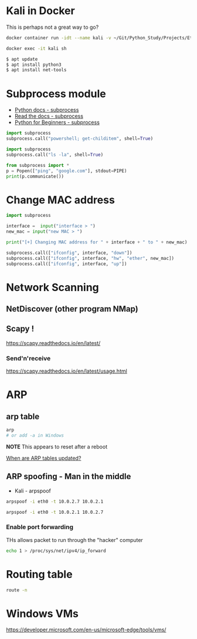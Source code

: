 # Kali in Docker

This is perhaps not a great way to go?

```bash
docker container run -idt --name kali -v ~/Git/Python_Study/Projects/EthicalHacking:/scripts kalilinux/kali-linux-docker sh

docker exec -it kali sh

$ apt update
$ apt install python3
$ apt install net-tools
```

# Subprocess module

- [Python docs - subprocess](https://docs.python.org/3/library/subprocess.html)
- [Read the docs - subprocess](https://python.readthedocs.io/en/latest/library/subprocess.html)
- [Python for Beginners - subprocess](https://www.pythonforbeginners.com/os/subprocess-for-system-administrators)

```python
import subprocess
subprocess.call("powershell; get-childitem", shell=True)
```

```python
import subprocess
subprocess.call("ls -la", shell=True)
```

```python
from subprocess import *
p = Popen(["ping", "google.com"], stdout=PIPE)
print(p.communicate())
```

# Change MAC address

```python
import subprocess

interface =  input("interface > ")
new_mac = input("new MAC > ")

print("[+] Changing MAC address for " + interface + " to " + new_mac)

subprocess.call(["ifconfig", interface, "down"])
subprocess.call(["ifconfig", interface, "hw", "ether", new_mac])
subprocess.call(["ifconfig", interface, "up"])
```

# Network Scanning

## NetDiscover (other program NMap)

## Scapy !

https://scapy.readthedocs.io/en/latest/

### Send'n'receive

https://scapy.readthedocs.io/en/latest/usage.html

# ARP

## arp table
```bash
arp
# or add -a in Windows
```

**NOTE** This appears to reset after a reboot

[When are ARP tables updated?](https://networkengineering.stackexchange.com/questions/22980/when-will-an-arp-table-be-updated)

## ARP spoofing - Man in the middle

- Kali - arpspoof

```bash
arpspoof -i eth0 -t 10.0.2.7 10.0.2.1
```

```bash
arpspoof -i eth0 -t 10.0.2.1 10.0.2.7
```

### Enable port forwarding

THs allows packet to run through the "hacker" computer

```bash
echo 1 > /proc/sys/net/ipv4/ip_forward
```

# Routing table

```bash
route -n
```

# Windows VMs

https://developer.microsoft.com/en-us/microsoft-edge/tools/vms/
